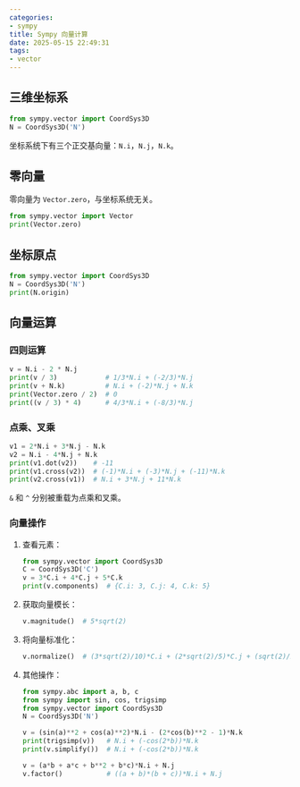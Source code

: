 ```yaml
---
categories:
- sympy
title: Sympy 向量计算
date: 2025-05-15 22:49:31
tags:
- vector
---
```


## 三维坐标系

```python
from sympy.vector import CoordSys3D
N = CoordSys3D('N')
```

坐标系统下有三个正交基向量：`N.i`，`N.j`，`N.k`。

## 零向量

零向量为 `Vector.zero`，与坐标系统无关。

```python
from sympy.vector import Vector
print(Vector.zero)
```

## 坐标原点

```python
from sympy.vector import CoordSys3D
N = CoordSys3D('N')
print(N.origin)
```

## 向量运算

### 四则运算

```python
v = N.i - 2 * N.j
print(v / 3)            # 1/3*N.i + (-2/3)*N.j
print(v + N.k)          # N.i + (-2)*N.j + N.k
print(Vector.zero / 2)  # 0
print((v / 3) * 4)      # 4/3*N.i + (-8/3)*N.j
```

### 点乘、叉乘

```python
v1 = 2*N.i + 3*N.j - N.k
v2 = N.i - 4*N.j + N.k
print(v1.dot(v2))    # -11
print(v1.cross(v2))  # (-1)*N.i + (-3)*N.j + (-11)*N.k
print(v2.cross(v1))  # N.i + 3*N.j + 11*N.k
```

`&` 和 `^` 分别被重载为点乘和叉乘。

### 向量操作

1. 查看元素：

   ```python
   from sympy.vector import CoordSys3D
   C = CoordSys3D('C')
   v = 3*C.i + 4*C.j + 5*C.k
   print(v.components)  # {C.i: 3, C.j: 4, C.k: 5}
   ```

2. 获取向量模长：

   ```python
   v.magnitude()  # 5*sqrt(2)
   ```

3. 将向量标准化：

   ```python
   v.normalize()  # (3*sqrt(2)/10)*C.i + (2*sqrt(2)/5)*C.j + (sqrt(2)/2)*C.k
   ```

4. 其他操作：

   ```python
   from sympy.abc import a, b, c
   from sympy import sin, cos, trigsimp
   from sympy.vector import CoordSys3D
   N = CoordSys3D('N')
   
   v = (sin(a)**2 + cos(a)**2)*N.i - (2*cos(b)**2 - 1)*N.k
   print(trigsimp(v))   # N.i + (-cos(2*b))*N.k
   print(v.simplify())  # N.i + (-cos(2*b))*N.k
   
   v = (a*b + a*c + b**2 + b*c)*N.i + N.j
   v.factor()           # ((a + b)*(b + c))*N.i + N.j
   ```
